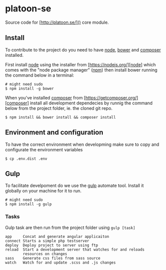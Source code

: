 # platoon-se

Source code for [http://platoon.se/]() core module.


## Install

To contribute to the project do you need to have [node][], [bower](http://bower.io/) and [composer][] installed.

First install [node][] using the installer from [https://nodejs.org/][node] which comes with the "node package manager" ([npm](https://www.npmjs.com/)) then install bower running the command below in a terminal:

	# might need sudo
	$ npm install -g bower

When you've installed [composer][] from [https://getcomposer.org/][composer] install all development dependecies by runnig the command below from the project folder, ie. the cloned git repo.
	
	$ npm install && bower install && composer install

## Environment and configuration

To have the correct environment when developming make sure to copy and configurate the environment variables

	$ cp .env.dist .env

## Gulp

To facilitate develpoment do we use the [gulp][] automate tool. Install it globally on your machine for it to run.

	# might need sudo
	$ npm install -g gulp

### Tasks

Gulp task are then run from the project folder using `gulp [task]`

	app		Concat and generate angular applicaiton
	connect	Starts a simple php testserver
	deploy	Deploy project to server using ftp
	reload	Start a development server that watches for and reloads
	        resources on changes
	sass	Generate css files from sass source
	watch	Watch for and update .scss and .js changes

[gulp]: http://gulpjs.com/
[node]: https://nodejs.org/
[composer]: https://getcomposer.org/